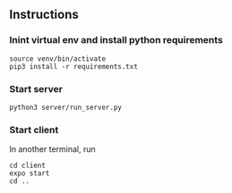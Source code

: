 ## Instructions
### Inint virtual env and install python requirements
```
source venv/bin/activate
pip3 install -r requirements.txt
```
### Start server
```
python3 server/run_server.py
```
### Start client
In another terminal, run
```
cd client 
expo start
cd ..
```